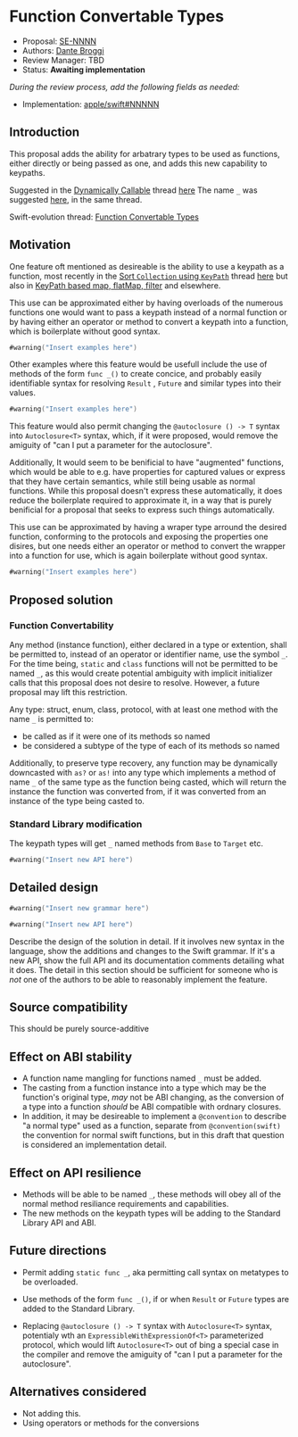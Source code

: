 # Function Convertable Types

* Proposal: [SE-NNNN](NNNN-function-convertable.md)
* Authors: [Dante Broggi](https://github.com/dante-broggi)<!--, [Author 2](https://github.com/swiftdev)-->
* Review Manager: TBD
* Status: **Awaiting implementation**

*During the review process, add the following fields as needed:*

* Implementation: [apple/swift#NNNNN](https://github.com/apple/swift/pull/NNNNN)
<!--* Decision Notes: [Rationale](https://forums.swift.org/), [Additional Commentary](https://forums.swift.org/)-->
<!--* Bugs: [SR-NNNN](https://bugs.swift.org/browse/SR-NNNN), [SR-MMMM](https://bugs.swift.org/browse/SR-MMMM)-->
<!--* Previous Revision: [1](https://github.com/apple/swift-evolution/blob/...commit-ID.../proposals/NNNN-filename.md)-->
<!--* Previous Proposal: [SE-XXXX](XXXX-filename.md)-->

## Introduction

This proposal adds the ability for arbatrary types to be used as functions, either directly or being passed as one, and adds this new capability to keypaths.

Suggested in the [Dynamically Callable](https://forums.swift.org/t/se-0216-user-defined-dynamically-callable-types/13615) thread [here](https://forums.swift.org/t/se-0216-user-defined-dynamically-callable-types/13615/5)
The name `_` was suggested [here](https://forums.swift.org/t/se-0216-user-defined-dynamically-callable-types/13615/51), in the same thread.

Swift-evolution thread: [Function Convertable Types](https://forums.swift.org/)

## Motivation

One feature oft mentioned as desireable is the ability to use a keypath as a function, most recently in the [Sort `Collection` using `KeyPath`](https://forums.swift.org/t/sort-collection-using-keypath/14554) thread [here](https://forums.swift.org/t/sort-collection-using-keypath/14554/2) but also in [KeyPath based map, flatMap, filter](https://forums.swift.org/t/pitch-keypath-based-map-flatmap-filter/6266) and elsewhere.

This use can be approximated either by having overloads of the numerous functions one would want to pass a keypath instead of a normal function or by having either an operator or method to convert a keypath into a function, which is boilerplate without good syntax.

```swift
#warning("Insert examples here")
```

Other examples where this feature would be usefull include the use of methods of the form `func _()` to create concice, and probably easily identifiable <!-- FIXME: word choice -->syntax for resolving `Result` , `Future` and similar types into their values.

```swift
#warning("Insert examples here")
```

This feature would also permit changing the `@autoclosure () -> T` syntax into `Autoclosure<T>` syntax, which, if it were proposed, would remove the amiguity of "can I put a parameter for the autoclosure".

Additionally, It would seem to be benificial to have  "augmented" functions, which would be able to e.g. have properties for captured values or express that they have certain semantics, while still being usable as normal functions.
While this proposal doesn't express these automatically, it does reduce the boilerplate required to approximate it, in a way that is purely benificial for a proposal that seeks to express such things automatically. 

This use can be approximated by having a wraper type arround the desired function, conforming to the protocols and exposing the properties one disires, but one needs either an operator or method to convert the wrapper into a function for use, which is again boilerplate without good syntax.

<!--Finally, this feature would potentially permit features like pure functions and compiler evaluatable functions to be expressed as compiler generated protocols instead of `@attribute`s if desired. -->

```swift
#warning("Insert examples here")
```

## Proposed solution

### Function Convertability

Any method (instance function), either declared in a type or extention, shall be permitted to, instead of an operator or identifier name, use the symbol `_`. 
For the time being, `static` and `class` functions will not be permitted to be named `_`, as this would create potential ambiguity with implicit initializer calls that this proposal does not desire to resolve. However, a future proposal may lift this restriction.

Any type: struct, enum, class, protocol, with at least one method with the name `_` is permitted to:
* be called as if it were one of its methods so named
* be considered a subtype of the type of each of its methods so named

Additionally, to preserve type recovery, any function may be dynamically downcasted with `as?` or `as!` into any type which implements a method of name `_` of the same type as the function being casted, which will return the instance the function was converted from, if it was converted from an instance of the type being casted to.

### Standard Library modification

The keypath types will get `_` named methods from `Base` to `Target` etc. 

```swift
#warning("Insert new API here")
```

## Detailed design

```swift
#warning("Insert new grammar here")

#warning("Insert new API here")
```

Describe the design of the solution in detail. If it involves new
syntax in the language, show the additions and changes to the Swift
grammar. If it's a new API, show the full API and its documentation
comments detailing what it does. The detail in this section should be
sufficient for someone who is *not* one of the authors to be able to
reasonably implement the feature.

## Source compatibility

This should be purely source-additive

## Effect on ABI stability

* A function name mangling for functions named `_` must be added.
* The casting from a function instance into a type which may be the function's original type, *may* not be ABI changing, as the conversion of a type into a function *should* be ABI compatible with ordnary closures.
* In addition, it may be desireable to implement a `@convention`  to describe "a normal type" used as a function, separate from `@convention(swift)` the convention for normal swift functions, but in this draft that question is considered an implementation detail.

## Effect on API resilience

* Methods will be able to be named `_`, these methods will obey all of the normal method resiliance requirements and capabilities.
* The new methods on the keypath types will be adding to the Standard Library API and ABI.

## Future directions

* Permit adding `static func _`, aka permitting call syntax on metatypes to be overloaded.

* Use methods of the form `func _()`, if or when `Result` or `Future` types are added to the Standard Library.

* Replacing  `@autoclosure () -> T` syntax with `Autoclosure<T>` syntax, potentialy wth an `ExpressibleWithExpressionOf<T>` parameterized protocol, which would lift `Autoclosure<T>` out of bing a special case in the compiler and remove the amiguity of "can I put a parameter for the autoclosure".

## Alternatives considered

* Not adding this.
* Using operators or methods for the conversions


